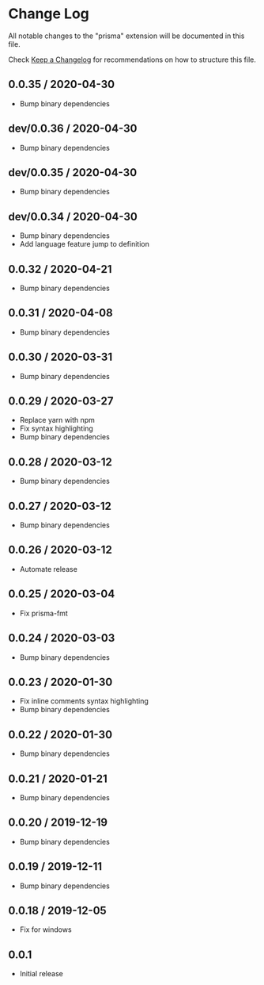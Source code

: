 # Change Log

All notable changes to the "prisma" extension will be documented in this file.

Check [Keep a Changelog](http://keepachangelog.com/) for recommendations on how
to structure this file.

## 0.0.35 / 2020-04-30

- Bump binary dependencies

## dev/0.0.36 / 2020-04-30

- Bump binary dependencies

## dev/0.0.35 / 2020-04-30

- Bump binary dependencies

## dev/0.0.34 / 2020-04-30

- Bump binary dependencies
- Add language feature jump to definition

## 0.0.32 / 2020-04-21

- Bump binary dependencies

## 0.0.31 / 2020-04-08

- Bump binary dependencies

## 0.0.30 / 2020-03-31

- Bump binary dependencies

## 0.0.29 / 2020-03-27

- Replace yarn with npm
- Fix syntax highlighting
- Bump binary dependencies

## 0.0.28 / 2020-03-12

- Bump binary dependencies

## 0.0.27 / 2020-03-12

- Bump binary dependencies

## 0.0.26 / 2020-03-12

- Automate release

## 0.0.25 / 2020-03-04

- Fix prisma-fmt

## 0.0.24 / 2020-03-03

- Bump binary dependencies

## 0.0.23 / 2020-01-30

- Fix inline comments syntax highlighting
- Bump binary dependencies

## 0.0.22 / 2020-01-30

- Bump binary dependencies

## 0.0.21 / 2020-01-21

- Bump binary dependencies

## 0.0.20 / 2019-12-19

- Bump binary dependencies

## 0.0.19 / 2019-12-11

- Bump binary dependencies

## 0.0.18 / 2019-12-05

- Fix for windows

## 0.0.1

- Initial release
